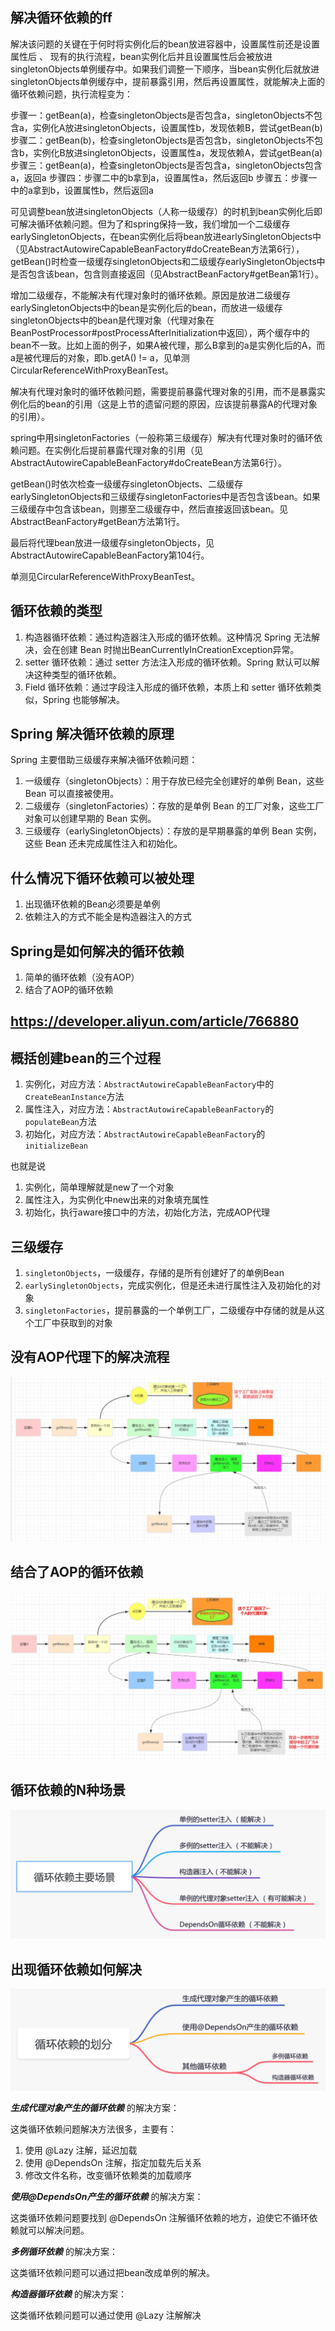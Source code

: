 ## 解决循环依赖的ff

解决该问题的关键在于何时将实例化后的bean放进容器中，设置属性前还是设置属性后
、
现有的执行流程，bean实例化后并且设置属性后会被放进singletonObjects单例缓存中。如果我们调整一下顺序，当bean实例化后就放进singletonObjects单例缓存中，提前暴露引用，然后再设置属性，就能解决上面的循环依赖问题，执行流程变为：

步骤一：getBean(a)，检查singletonObjects是否包含a，singletonObjects不包含a，实例化A放进singletonObjects，设置属性b，发现依赖B，尝试getBean(b)
步骤二：getBean(b)，检查singletonObjects是否包含b，singletonObjects不包含b，实例化B放进singletonObjects，设置属性a，发现依赖A，尝试getBean(a)
步骤三：getBean(a)，检查singletonObjects是否包含a，singletonObjects包含a，返回a
步骤四：步骤二中的b拿到a，设置属性a，然后返回b
步骤五：步骤一中的a拿到b，设置属性b，然后返回a


可见调整bean放进singletonObjects（人称一级缓存）的时机到bean实例化后即可解决循环依赖问题。但为了和spring保持一致，我们增加一个二级缓存earlySingletonObjects，在bean实例化后将bean放进earlySingletonObjects中（见AbstractAutowireCapableBeanFactory#doCreateBean方法第6行），getBean()时检查一级缓存singletonObjects和二级缓存earlySingletonObjects中是否包含该bean，包含则直接返回（见AbstractBeanFactory#getBean第1行）。


增加二级缓存，不能解决有代理对象时的循环依赖。原因是放进二级缓存earlySingletonObjects中的bean是实例化后的bean，而放进一级缓存singletonObjects中的bean是代理对象（代理对象在BeanPostProcessor#postProcessAfterInitialization中返回），两个缓存中的bean不一致。比如上面的例子，如果A被代理，那么B拿到的a是实例化后的A，而a是被代理后的对象，即b.getA() != a，见单测CircularReferenceWithProxyBeanTest。

解决有代理对象时的循环依赖问题，需要提前暴露代理对象的引用，而不是暴露实例化后的bean的引用（这是上节的遗留问题的原因，应该提前暴露A的代理对象的引用）。

spring中用singletonFactories（一般称第三级缓存）解决有代理对象时的循环依赖问题。在实例化后提前暴露代理对象的引用（见AbstractAutowireCapableBeanFactory#doCreateBean方法第6行）。

getBean()时依次检查一级缓存singletonObjects、二级缓存earlySingletonObjects和三级缓存singletonFactories中是否包含该bean。如果三级缓存中包含该bean，则挪至二级缓存中，然后直接返回该bean。见AbstractBeanFactory#getBean方法第1行。

最后将代理bean放进一级缓存singletonObjects，见AbstractAutowireCapableBeanFactory第104行。

单测见CircularReferenceWithProxyBeanTest。


## 循环依赖的类型

1. 构造器循环依赖：通过构造器注入形成的循环依赖。这种情况 Spring 无法解决，会在创建 Bean 时抛出BeanCurrentlyInCreationException异常。
2. setter 循环依赖：通过 setter 方法注入形成的循环依赖。Spring 默认可以解决这种类型的循环依赖。
3. Field 循环依赖：通过字段注入形成的循环依赖，本质上和 setter 循环依赖类似，Spring 也能够解决。

## Spring 解决循环依赖的原理

Spring 主要借助三级缓存来解决循环依赖问题：

1. 一级缓存（singletonObjects）：用于存放已经完全创建好的单例 Bean，这些 Bean 可以直接被使用。
2. 二级缓存（singletonFactories）：存放的是单例 Bean 的工厂对象，这些工厂对象可以创建早期的 Bean 实例。
3. 三级缓存（earlySingletonObjects）：存放的是早期暴露的单例 Bean 实例，这些 Bean 还未完成属性注入和初始化。


## 什么情况下循环依赖可以被处理

1. 出现循环依赖的Bean必须要是单例
2. 依赖注入的方式不能全是构造器注入的方式


## Spring是如何解决的循环依赖

1. 简单的循环依赖（没有AOP）
2. 结合了AOP的循环依赖
## https://developer.aliyun.com/article/766880

## 概括创建bean的三个过程

1. 实例化，对应方法：```AbstractAutowireCapableBeanFactory```中的c```reateBeanInstance```方法
2. 属性注入，对应方法：```AbstractAutowireCapableBeanFactory```的```populateBean```方法
3. 初始化，对应方法：```AbstractAutowireCapableBeanFactory```的```initializeBean```


也就是说

1. 实例化，简单理解就是new了一个对象
2. 属性注入，为实例化中new出来的对象填充属性
3. 初始化，执行aware接口中的方法，初始化方法，完成AOP代理

## 三级缓存

1. ```singletonObjects```，一级缓存，存储的是所有创建好了的单例Bean
2. ```earlySingletonObjects```，完成实例化，但是还未进行属性注入及初始化的对象
3. ```singletonFactories```，提前暴露的一个单例工厂，二级缓存中存储的就是从这个工厂中获取到的对象

## 没有AOP代理下的解决流程


![img.png](img.png)

## 结合了AOP的循环依赖

![img_1.png](img_1.png)

## 循环依赖的N种场景

![img_3.png](img_3.png)

## 出现循环依赖如何解决

![img_4.png](img_4.png)

***生成代理对象产生的循环依赖*** 的解决方案：

这类循环依赖问题解决方法很多，主要有：

1. 使用 @Lazy 注解，延迟加载
2. 使用 @DependsOn 注解，指定加载先后关系
3. 修改文件名称，改变循环依赖类的加载顺序

***使用@DependsOn产生的循环依赖*** 的解决方案：

这类循环依赖问题要找到 @DependsOn 注解循环依赖的地方，迫使它不循环依赖就可以解决问题。

***多例循环依赖*** 的解决方案：

这类循环依赖问题可以通过把bean改成单例的解决。
   
***构造器循环依赖*** 的解决方案：

这类循环依赖问题可以通过使用 @Lazy 注解解决